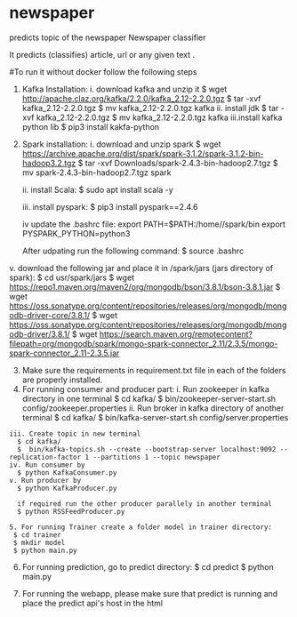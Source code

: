 # newspaper
predicts topic of the newspaper
Newspaper classifier

It predicts (classifies) article, url or any given text .


#To run it without docker follow the following steps
1. Kafka Installation:
    i. download kafka and unzip it
    $ wget http://apache.claz.org/kafka/2.2.0/kafka_2.12-2.2.0.tgz
    $ tar -xvf kafka_2.12-2.2.0.tgz
    $ mv kafka_2.12-2.2.0.tgz kafka
    ii. install jdk 
    $ tar -xvf kafka_2.12-2.2.0.tgz
    $ mv kafka_2.12-2.2.0.tgz kafka
    iii.install kafka python lib
    $ pip3 install kakfa-python
    
2. Spark installation:
  i. download and unzip spark 
   $ wget https://archive.apache.org/dist/spark/spark-3.1.2/spark-3.1.2-bin-hadoop3.2.tgz
   $ tar -xvf Downloads/spark-2.4.3-bin-hadoop2.7.tgz
   $ mv spark-2.4.3-bin-hadoop2.7.tgz spark
   
   ii. install Scala:
   $ sudo apt install scala -y
   
   iii. install pyspark:
   $ pip3 install pyspark==2.4.6

   iv update the .bashrc file:
   export PATH=$PATH:/home/<USER>/spark/bin
   export PYSPARK_PYTHON=python3
   
   After udpating run the following command:
   $ source .bashrc
  
  v. download the following jar and place it in /spark/jars (jars directory of spark):
        $ cd usr/spark/jars
        $ wget https://repo1.maven.org/maven2/org/mongodb/bson/3.8.1/bson-3.8.1.jar
        $ wget https://oss.sonatype.org/content/repositories/releases/org/mongodb/mongodb-driver-core/3.8.1/
        $ wget https://oss.sonatype.org/content/repositories/releases/org/mongodb/mongodb-driver/3.8.1/
        $ wget https://search.maven.org/remotecontent?filepath=org/mongodb/spark/mongo-spark-connector_2.11/2.3.5/mongo-spark-connector_2.11-2.3.5.jar
  
  
  3. Make sure the requirements in requirement.txt file in each of the folders are properly installed.
  4. For running consumer and producer part:
    i. Run zookeeper in kafka directory in one terminal
        $ cd kafka/
        $ bin/zookeeper-server-start.sh config/zookeeper.properties
    ii. Run broker in kafka directory of another terminal
        $ cd kafka/
        $ bin/kafka-server-start.sh config/server.properties
  
    iii. Create topic in new terminal
      $ cd kafka/    
      $  bin/kafka-topics.sh --create --bootstrap-server localhost:9092 --replication-factor 1 --partitions 1 --topic newspaper
    iv. Run consumer by
      $ python KafkaConsumer.py
    v. Run producer by
      $ python KafkaProducer.py
    
      if required run the other producer parallely in another terminal
      $ python RSSFeedProducer.py
   
    5. For running Trainer create a folder model in trainer directory:
     $ cd trainer
     $ mkdir model
     $ python main.py
 
   6. For running prediction, go to predict directory:
      $ cd predict 
      $ python main.py
   
  7. For running the webapp, please make sure that predict is running and place the predict api's host in the html
    
  



  
